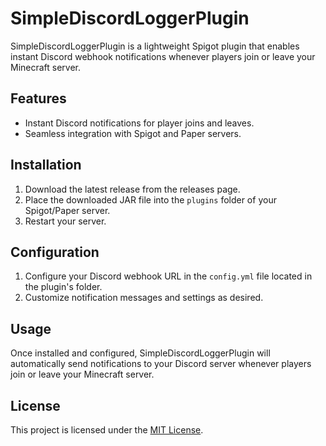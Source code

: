 # SimpleDiscordLoggerPlugin

SimpleDiscordLoggerPlugin is a lightweight Spigot plugin that enables instant Discord webhook notifications whenever players join or leave your Minecraft server.

## Features
- Instant Discord notifications for player joins and leaves.
- Seamless integration with Spigot and Paper servers.

## Installation
1. Download the latest release from the releases page.
2. Place the downloaded JAR file into the `plugins` folder of your Spigot/Paper server.
3. Restart your server.

## Configuration
1. Configure your Discord webhook URL in the `config.yml` file located in the plugin's folder.
2. Customize notification messages and settings as desired.

## Usage
Once installed and configured, SimpleDiscordLoggerPlugin will automatically send notifications to your Discord server whenever players join or leave your Minecraft server.

## License
This project is licensed under the [MIT License](https://github.com/HenriqueMendesCoelho/SimpleDiscordLoggerPlugin/blob/main/LICENSE).
